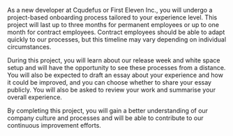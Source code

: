 As a new developer at Cqudefus or First Eleven Inc., you will undergo a project-based onboarding process tailored to your experience level. This project will last up to three months for permanent employees or up to one month for contract employees. Contract employees should be able to adapt quickly to our processes, but this timeline may vary depending on individual circumstances.

During this project, you will learn about our release week and white space setup and will have the opportunity to see these processes from a distance. You will also be expected to draft an essay about your experience and how it could be improved, and you can choose whether to share your essay publicly. You will also be asked to review your work and summarise your overall experience.

By completing this project, you will gain a better understanding of our company culture and processes and will be able to contribute to our continuous improvement efforts.
